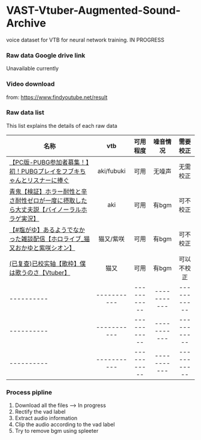 # VAST-Vtuber-Augmented-Sound-Archive
voice dataset for VTB for neural network training. IN PROGRESS

### Raw data Google drive link
Unavailable currently

### Video download
from: https://www.findyoutube.net/result

### Raw data list
This list explains the details of each raw data

| 名称      | vtb     | 可用程度     | 噪音情况 | 需要校正|
| ---------- | :-----------:  | :-----------: | :-----------: | :-----------: |
| [【PC版-PUBG参加者募集！】初！PUBGプレイをフブキちゃんとリスナーに捧ぐ](https://www.youtube.com/watch?v=-FByG6gkiHU)     | aki/fubuki     | 可用   | 无噪声 | 无需校正 | 
| [青鬼【検証】ホラー耐性と辛さ耐性ゼロが一度に摂取したら大丈夫説【バイノーラルホラゲ実況】](https://www.youtube.com/watch?v=Lq7OSuc8MoQ) | aki  | 可用 | 有bgm | 可不校正 |
| [【#塩がゆ】あるようでなかった雑談配信【ホロライブ_猫又おかゆと紫咲シオン】]( https://www.youtube.com/watch?v=NLDLd8u3Vss&t=54s) | 猫又/紫咲  | 可用 | 有bgm | 可不校正 |
| [(已复查)已校实轴【歌枠】僕は歌うのさ【Vtuber】](https://www.youtube.com/watch?v=AtTkFe6C3tA) | 猫又  | 可用 | 有bgm | 可以不校正 |
| ---------- | -----------  | ----------- | ----------- | ----------- |
| ---------- | -----------  | ----------- | ----------- | ----------- |
| ---------- | -----------  | ----------- | ----------- | ----------- |

### Process pipline
1. Download all the files --> In progress
2. Rectify the vad label
3. Extract audio information
4. Clip the audio according to the vad label
5. Try to remove bgm using spleeter